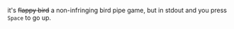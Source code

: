 it's ~~flappy bird~~ a non-infringing bird pipe game, but in stdout and you press `Space` to go up.
